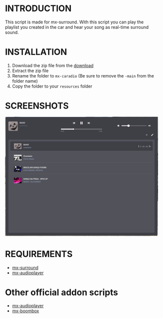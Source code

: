 # INTRODUCTION
This script is made for mx-surround. With this script you can play the playlist you created in the car and hear your song as real-time surround sound.

# INSTALLATION
1. Download the zip file from the [download](https://github.com/MOXHARTZ/mx-caradio/archive/refs/heads/main.zip)
2. Extract the zip file
3. Rename the folder to `mx-caradio` (Be sure to remove the `-main` from the folder name)
4. Copy the folder to your `resources` folder

# SCREENSHOTS
![Screenshot 1](/screenshots/1.png)

# REQUIREMENTS
- [mx-surround](https://mxstore.tebex.io/package/5864855)
- [mx-audioplayer](https://github.com/MOXHARTZ/mx-caradio)

# Other official addon scripts
- [mx-audioplayer](https://github.com/MOXHARTZ/mx-caradio)
- [mx-boombox](https://github.com/MOXHARTZ/mx-boombox)